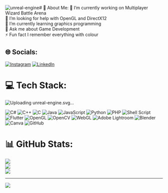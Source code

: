 ![unreal-engine](https://github.com/user-attachments/assets/d9446b38-af8b-4632-aaf3-12c3c39f4aad)# 💫 About Me:
🔭 I’m currently working on Multiplayer Wizard Battle Arena<br>🤝 I’m looking for help with OpenGL and DirectX12<br>🌱 I’m currently learning graphics programming<br>💬 Ask me about Game Development<br>⚡ Fun fact I remember everything with colour


## 🌐 Socials:
[![Instagram](https://img.shields.io/badge/Instagram-%23E4405F.svg?logo=Instagram&logoColor=white)](https://instagram.com/@wtfshaiiii) [![LinkedIn](https://img.shields.io/badge/LinkedIn-%230077B5.svg?logo=linkedin&logoColor=white)](https://linkedin.com/in/www.linkedin.com/in/shaonli-sen-72b299284) 

# 💻 Tech Stack:
![Uplo<!--Generated by Fontisto--><svg viewBox="0 0 24 24" xmlns="http://www.w3.org/2000/svg"><path d="m12 0c-6.627 0-12 5.373-12 12s5.373 12 12 12 12-5.373 12-12c0-6.627-5.373-12-12-12zm0 1.846c5.595.007 10.128 4.545 10.128 10.141 0 5.601-4.54 10.141-10.141 10.141s-10.141-4.54-10.141-10.141c0-2.8 1.135-5.335 2.97-7.17 1.837-1.835 4.374-2.97 7.176-2.97h.007zm0 2.77c-4.392.774-8.308 4.824-8.308 9.23 2.149-3.794 3.584-4.067 3.981-4.067s.606.206.606.663v5.654c0 .703-1.366.588-1.818.519 1.67 2.485 5.539 2.77 5.539 2.77l1.846-1.846 1.846.923c2.914-1.334 4.615-4.19 4.615-4.615-.701.868-1.646 1.515-2.731 1.836l-.039.01c-.245 0-.923-.126-.923-.462v-6.693c0-.581 1.342-2.354 1.846-3-3.332.873-4.298 2.394-4.298 2.394s-.253-.548-1.24-.548c.501.473.838 1.114.922 1.832l.001.014v5.654c-.525.373-1.144.653-1.813.801l-.034.006c-.64 0-.952-.26-.952-.75s.029-6.634.029-6.634-.923.339-.923-1.558c0-.949 1.846-2.135 1.846-2.135z"/></svg>ading unreal-engine.svg…]()

![C#](https://img.shields.io/badge/c%23-%23239120.svg?style=for-the-badge&logo=csharp&logoColor=white) ![C++](https://img.shields.io/badge/c++-%2300599C.svg?style=for-the-badge&logo=c%2B%2B&logoColor=white) ![C](https://img.shields.io/badge/c-%2300599C.svg?style=for-the-badge&logo=c&logoColor=white) ![Java](https://img.shields.io/badge/java-%23ED8B00.svg?style=for-the-badge&logo=openjdk&logoColor=white) ![JavaScript](https://img.shields.io/badge/javascript-%23323330.svg?style=for-the-badge&logo=javascript&logoColor=%23F7DF1E) ![Python](https://img.shields.io/badge/python-3670A0?style=for-the-badge&logo=python&logoColor=ffdd54) ![PHP](https://img.shields.io/badge/php-%23777BB4.svg?style=for-the-badge&logo=php&logoColor=white) ![Shell Script](https://img.shields.io/badge/shell_script-%23121011.svg?style=for-the-badge&logo=gnu-bash&logoColor=white) ![Flutter](https://img.shields.io/badge/Flutter-%2302569B.svg?style=for-the-badge&logo=Flutter&logoColor=white) ![OpenGL](https://img.shields.io/badge/OpenGL-%23FFFFFF.svg?style=for-the-badge&logo=opengl) ![OpenCV](https://img.shields.io/badge/opencv-%23white.svg?style=for-the-badge&logo=opencv&logoColor=white) ![WebGL](https://img.shields.io/badge/WebGL-990000?logo=webgl&logoColor=white&style=for-the-badge) ![Adobe Lightroom](https://img.shields.io/badge/Adobe%20Lightroom-31A8FF.svg?style=for-the-badge&logo=Adobe%20Lightroom&logoColor=white) ![Blender](https://img.shields.io/badge/blender-%23F5792A.svg?style=for-the-badge&logo=blender&logoColor=white) ![Canva](https://img.shields.io/badge/Canva-%2300C4CC.svg?style=for-the-badge&logo=Canva&logoColor=white) ![GitHub](https://img.shields.io/badge/github-%23121011.svg?style=for-the-badge&logo=github&logoColor=white)
# 📊 GitHub Stats:
![](https://github-readme-stats.vercel.app/api?username=Shaonli1001&theme=dracula&hide_border=false&include_all_commits=true&count_private=true)<br/>
![](https://github-readme-streak-stats.herokuapp.com/?user=Shaonli1001&theme=dracula&hide_border=false)<br/>
![](https://github-readme-stats.vercel.app/api/top-langs/?username=Shaonli1001&theme=dracula&hide_border=false&include_all_commits=true&count_private=true&layout=compact)

---
[![](https://visitcount.itsvg.in/api?id=Shaonli1001&icon=0&color=0)](https://visitcount.itsvg.in)

<!-- Proudly created with GPRM ( https://gprm.itsvg.in ) -->
